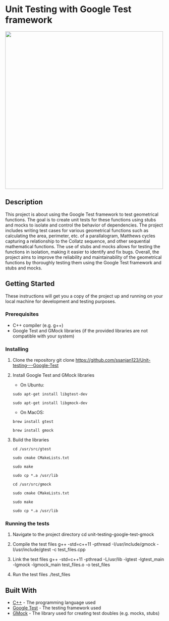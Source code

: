 # Unit Testing with Google Test framework

<img src="https://user-images.githubusercontent.com/84153519/213343493-141648ee-dd5e-45e4-ae7f-b54108c87424.png" width="500" height="500">

## Description
This project is about using the Google Test framework to test geometrical functions. The goal is to create unit tests for these functions using stubs and mocks to isolate and control the behavior of dependencies. The project includes writing test cases for various geometrical functions such as calculating the area, perimeter, etc. of a parallalogram, Matthews cycles capturing a relationship to the Collatz sequence, and other sequential mathematical functions. The use of stubs and mocks allows for testing the functions in isolation, making it easier to identify and fix bugs. Overall, the project aims to improve the reliability and maintainability of the geometrical functions by thoroughly testing them using the Google Test framework and stubs and mocks.

## Getting Started

These instructions will get you a copy of the project up and running on your local machine for development and testing purposes.

### Prerequisites

- C++ compiler (e.g. g++)
- Google Test and GMock libraries (if the provided libraries are not compatible with your system)

### Installing

1. Clone the repository
git clone https://github.com/ssanjan123/Unit-testing---Google-Test


2. Install Google Test and GMock libraries
    - On Ubuntu:
    ```
    sudo apt-get install libgtest-dev
    ```
    ```
    sudo apt-get install libgmock-dev
    ```
    - On MacOS: 
    ```
    brew install gtest
    ```
    ```
    brew install gmock
    ```
3. Build the libraries 
    ```
    cd /usr/src/gtest
    ```
    ```
    sudo cmake CMakeLists.txt
    ```
    ```
    sudo make
    ```
    ```
    sudo cp *.a /usr/lib
    ```
    ```
    cd /usr/src/gmock
    ```
    ```
    sudo cmake CMakeLists.txt
    ```
    ```
    sudo make
    ```
    ```
    sudo cp *.a /usr/lib
    ```

### Running the tests

1. Navigate to the project directory
cd unit-testing-google-test-gmock



2. Compile the test files
g++ -std=c++11 -pthread -I/usr/include/gmock -I/usr/include/gtest -c test_files.cpp


3. Link the test files 
g++ -std=c++11 -pthread -L/usr/lib -lgtest -lgtest_main -lgmock -lgmock_main test_files.o -o test_files

4. Run the test files 
./test_files



## Built With

* [C++](https://en.wikipedia.org/wiki/C%2B%2B) - The programming language used
* [Google Test](https://github.com/google/googletest) - The testing framework used
* [GMock](https://github.com/google/googletest/tree/master/googlemock) - The library used for creating test doubles (e.g. mocks, stubs)


